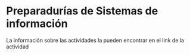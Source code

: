 # Preparadurías de Sistemas de información

La información sobre las actividades la pueden encontrar en el link de la actividad